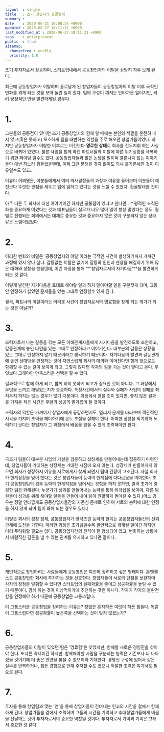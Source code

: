 ```yaml
---
layout  : single
title   : 초기 창업자의 환골탈태
summary : 
date    : 2020-06-21 16:00:34 +0900
updated : 2020-06-27 18:11:31 +0900
last_modified_at : 2020-06-27 18:11:31 +0900
tags    : enterpreneur
public  : true
sitemap: 
  changefreq : weekly
  priority: 1.0
---
```


초기 투자자로서 활동하며, 스타트업내에서 공동창업자의 이탈을 상당히 자주 보게 된다. 

최근에 공동창업자가 이탈하며 홀로남게 된 창업자들이 공동창업자의 이탈 이후 극적인 변화를 겪게 되는 것을 보며 놀란 일이 있다. 팀의 구성이 깨지는 안타까운 일이지만, 되려 긍정적인 면을 발견하게된 경우다.

# 1.
그분들의 공통점이 있다면 초기 공동창업자와 함께 할 때에는 본인의 색깔을 온전히 내지 않고(혹은 못하고) 모호하게 팀을 대변하는 역할을 주로 해오던 창업가들이었다. 하지만 공동창업자가 이탈한 이후로는 이전보다 **명료한 상태**로 회사를 진두지휘 하는 사람으로 바뀌어 있었다. 물론 사업을 함께 하던 파트너들의 이탈에 따른 위기상황을 극복하기 위한 파이팅 일수도 있다. 공동창업자들과 많은 논쟁을 벌이며 결론나지 않는 이야기들만 매번 하느라 힘들었을텐데, 이제 그런 분쟁을 겪지 않아도 되니 홀가분해진 것이 이유일수도 있고..

이유야 어찌됐든, 이분들에게서 여러 의사결정들의 과정과 이유를 들어보며 이분들이 예전보다 뚜렷한 관점을 세우고 업에 임하고 있다는 것을 느낄 수 있었다. 환골탈태한 것이다.

아주 다른 두 회사에 대한 이야기이긴 하지만 공통점이 있다고 한다면.. 수평적인 조직문화를 중요하게 여겼다는 것과 대표님들이 실무가 너무 많아 일이 항상 많았다는 정도. 월별로 진행되는 회의에서는 대체로 중요한 것과 중요하지 않은 것이 구분되지 않는 상태 같은 느낌이었었다.

# 2.
이러한 변화의 비밀은 '공동창업자의 이탈'이라는 극적인 사건이 발생하기까지 거쳐간 과정에 있지 않나 싶다. 갈등없는 이탈은 없기에 갈등의 원인과 현상을 해결하기 위해 많은 대화와 성찰을 했을텐데, 이런 과정을 통해 **'창업자로서의 자기다움'**을 발견하게 되는 것 같다. 

이렇게 발견한 자기다움을 토대로 해야할 일과 하지 말아야할 일을 구분짓게 되며, 그동안 인정하기 싫었던 문제들을 있는 그대로 인정할수 있게 된다.

결국, 파트너의 이탈이라는 어려운 사건이 창업자로서의 명료함을 찾게 되는 계기가 되는 것은 아닐까?

# 3.
조력자로서 나는 갈등을 겪는 모든 이해관계자들에게 자기다움을 발견하도록 조언하고, 갈등관계에 놓인 타인을 있는 그대로 인정하라고 이야기한다. 대부분의 갈등은 상황을 있는 그대로 인정하지 않기 때문이라고 생각하기 때문이다. 자기다움의 발견과 갈등관계에 놓인 상대방을 인정하는 것이 자연스럽게 회사의 대의와 이어진다면 함께 앞으로도 함께할 수 있는 길이 보이게 되고, 그렇지 않다면 각자의 길을 가는 것이 맞다고 본다. 무엇보다 그래야만 만족스러운 선택을 할 수 있다.

결과적으로 함께 하게 되고, 함께 하지 못하게 되고가 중요한 것이 아니다. 그 과정에서 무엇을 느끼고 깨달았는지가 중요하다. 특정사건에서의 실수와 실패가 사업의 성패를 좌지우지 하지는 않는 경우가 많기 때문이다. 과정에서 얻을 것이 있다면, 좋지 않은 결과를 가져온 작은 사건은 후일의 성공의 밑거름이 될 것이다.

조력자의 역할은 가까이서 창업자에게 공감하면서도, 멀리서 문제를 바라보며 객관적인 시각을 가지며 조력을 해야하기에 온도 조절을 잘해야 한다. 어떠한 상황을 막기위해 노력하기 보다는 창업자가 그 과정에서 배움을 얻을 수 있게 조력해야만 한다.

# 4.
극초기 팀들이 대부분 사업의 가설을 검증하고 성장세를 만들어내는데 집중하기 마련인데, 창업자들이 기대하는 성장세는 기대한 시점에 오지 않는다. 성장세가 만들어지지 않으면 회사가 성장하지 이유를 서로에게서 찾게 되면서 팀내 긴장이 고조된다. 사실 회사가 한계상황을 맞이 했다는 것은 창업자들이 능력의 한계점에 다다랐음을 의미한다. 초기 공동창업팀의 경우 능력의 한계지점을 넘어서는 경험을 하지 못하면, 결국 초기에 결성한 팀은 와해된다. 누군가가 성과를 만들어내는 능력을 통해 리더십을 보이며, 다른 팀원들이 성과를 위해 해야할 일들을 만들어 내야 팀이 원할하게 돌아갈 수 있다.(어느 경우는 정말 안타깝게도 공동창업자들간의 자존심 문제로 인하여 서로의 능력에 대한 인정을 하지 않게 되며 팀이 와해 되는 경우도 있다.)

이렇듯 회사의 성장 정체, 공동창업자가 맞닥뜨린 능력의 한계는 공동창업자들간의 신뢰관계에 도전을 가한다. 이러한 과정은 초기팀일수록 필연적으로 겪게될 일이긴 하지만 미리 두려워할 필요는 없다. 공동창업자간의 원칙이 잘 형성되어 있고, 변화하는 상황에서 바람직한 결론을 낼 수 있는 관계를 유지하고 있다면 말이다.

# 5.
개인적으로 창업하려는 사람들에게 공동창업은 여전히 장려하고 싶은 형태이다. 본엔젤스도 공동창업한 회사에 투자하는 것을 선호한다. 창업자들이 서로의 단점을 보완하며 각자의 장점을 발휘할 수 있다면 스타트업의 실패확률을 줄이고 성공확률을 높일 수 있기 때문이다. 함께 하는 것이 이상적이기에 추천하는 것은 아니다. 각자가 각자의 불완전함을 인정해야 하기 때문에 공동창업은 고통스럽다. 

이 고통스러운 공동창업을 장려하는 이유는? 창업은 혼자하든 여럿이 하든 힘들다. 똑같이 고통스럽다면 성공확률이 높은쪽을 선택하는 것이 맞지 않겠는가?

# 6.
공동창업자들의 이탈이 있었던 팀은 '명료함'은 찾았지만, 함께할 새로운 경영진을 찾아야 한다. 또다른 숙제이긴 하지만, 함께해야할 사람을 구분하는 능력은 기존보다 더 나아졌을 것이기에 더 좋은 인연을 찾을 수 있으리라 기대한다. 경영진 구성에 있어서 같은 실수를 반복하거나, 힘든 경험으로 인해 주저할 수도 있으니 적절한 조력은 여기서도 필요로 된다.

# 7.
투자를 통해 창업팀과 맺는 '연'을 통해 창업자들이 견뎌내는 인고의 시간을 곁에서 함께 하게 된다. 창업가들을 곁에서 조력하며 그들의 시간을 기억하고 후대창업가들에게 배움을 전달하는 것이 투자자로서의 중요한 역할일 것이다. 투자자로서 기억과 기록은 그래서 중요한 것 같다.
